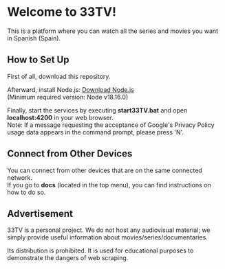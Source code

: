 # Welcome to 33TV!

This is a platform where you can watch all the series and movies you want in Spanish (Spain).

## How to Set Up

First of all, download this repository.

Afterward, install Node.js: [Download Node.js](https://nodejs.org/en/download)  
(Minimum required version: Node v18.16.0)

Finally, start the services by executing **start33TV.bat** and open **localhost:4200** in your web browser.
<br>
Note: If a message requesting the acceptance of Google's Privacy Policy usage data appears in the command prompt, please press 'N'.

## Connect from Other Devices

You can connect from other devices that are on the same connected network. 
<br>
If you go to **docs** (located in the top menu), you can find instructions on how to do so.

## Advertisement

33TV is a personal project. We do not host any audiovisual material; we simply provide useful information about movies/series/documentaries.

Its distribution is prohibited. It is used for educational purposes to demonstrate the dangers of web scraping.
